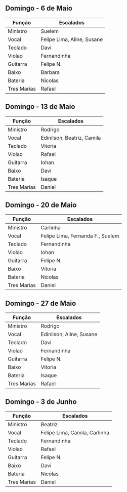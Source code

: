 

Domingo - 6 de Maio
---
| Função | Escalados |
| --- | --- |
| Ministro | Suelem |
| Vocal | Felipe Lima, Aline, Susane |
| Teclado | Davi |
| Violao | Fernandinha |
| Guitarra | Felipe N. |
| Baixo | Barbara |
| Bateria | Nicolas |
| Tres Marias | Rafael |

Domingo - 13 de Maio
---
| Função | Escalados |
| --- | --- |
| Ministro | Rodrigo |
| Vocal | Edinilson, Beatriz, Camila |
| Teclado | Vitoria |
| Violao | Rafael |
| Guitarra | Iohan |
| Baixo | Davi |
| Bateria | Isaque |
| Tres Marias | Daniel |

Domingo - 20 de Maio
---
| Função | Escalados |
| --- | --- |
| Ministro | Carlinha |
| Vocal | Felipe Lima, Fernanda F., Suelem |
| Teclado | Fernandinha |
| Violao | Iohan |
| Guitarra | Felipe N. |
| Baixo | Vitoria |
| Bateria | Nicolas |
| Tres Marias | Daniel |

Domingo - 27 de Maio
---
| Função | Escalados |
| --- | --- |
| Ministro | Rodrigo |
| Vocal | Edinilson, Aline, Susane |
| Teclado | Davi |
| Violao | Fernandinha |
| Guitarra | Felipe N. |
| Baixo | Vitoria |
| Bateria | Isaque |
| Tres Marias | Rafael |

Domingo - 3 de Junho
---
| Função | Escalados |
| --- | --- |
| Ministro | Beatriz |
| Vocal | Felipe Lima, Camila, Carlinha |
| Teclado | Fernandinha |
| Violao | Rafael |
| Guitarra | Felipe N. |
| Baixo | Davi |
| Bateria | Nicolas |
| Tres Marias | Daniel |